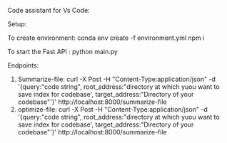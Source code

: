 Code assistant for Vs Code:


Setup:

To create environment: 
conda env create -f environment.yml
npm i

To start the Fast API :
python main.py



Endpoints:
1. Summarize-file: curl -X Post  -H "Content-Type:application/json" -d '{query:"code string", root_address:"directory at which yuou want to save index for codebase', target_address:"Directory of your codebase"'}' http://localhost:8000/summarize-file
2. optimize-file: curl -X Post -H "Content-Type:application/json" -d '{query:"code string", root_address:"directory at which yuou want to save index for codebase', target_address:"Directory of your codebase"'}' http://localhost:8000/summarize-file 